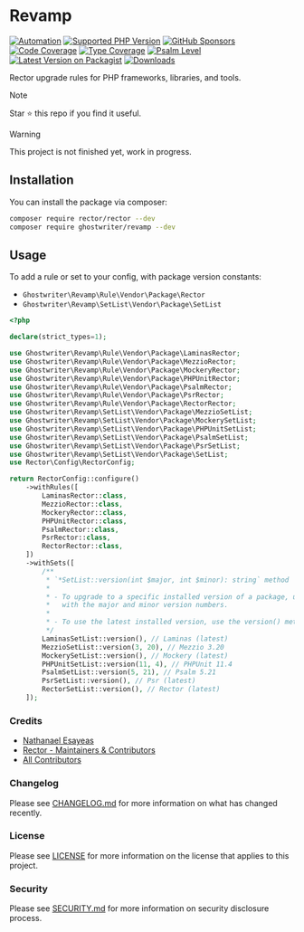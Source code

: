 # Revamp

[![Automation](https://github.com/ghostwriter/revamp/actions/workflows/automation.yml/badge.svg)](https://github.com/ghostwriter/revamp/actions/workflows/automation.yml)
[![Supported PHP Version](https://badgen.net/packagist/php/ghostwriter/revamp?color=8892bf)](https://www.php.net/supported-versions)
[![GitHub Sponsors](https://img.shields.io/github/sponsors/ghostwriter?label=Sponsor+@ghostwriter/revamp&logo=GitHub+Sponsors)](https://github.com/sponsors/ghostwriter)
[![Code Coverage](https://codecov.io/gh/ghostwriter/revamp/branch/main/graph/badge.svg)](https://codecov.io/gh/ghostwriter/revamp)
[![Type Coverage](https://shepherd.dev/github/ghostwriter/revamp/coverage.svg)](https://shepherd.dev/github/ghostwriter/revamp)
[![Psalm Level](https://shepherd.dev/github/ghostwriter/revamp/level.svg)](https://psalm.dev/docs/running_psalm/error_levels)
[![Latest Version on Packagist](https://badgen.net/packagist/v/ghostwriter/revamp)](https://packagist.org/packages/ghostwriter/revamp)
[![Downloads](https://badgen.net/packagist/dt/ghostwriter/revamp?color=blue)](https://packagist.org/packages/ghostwriter/revamp)

Rector upgrade rules for PHP frameworks, libraries, and tools.

> [!NOTE]
>
> Star ⭐ this repo if you find it useful.
>

> [!WARNING]
>
> This project is not finished yet, work in progress.
> 

## Installation

You can install the package via composer:

``` bash
composer require rector/rector --dev
composer require ghostwriter/revamp --dev
```

## Usage

To add a rule or set to your config, with package version constants:

- `Ghostwriter\Revamp\Rule\Vendor\Package\Rector`
- `Ghostwriter\Revamp\SetList\Vendor\Package\SetList`

```php
<?php

declare(strict_types=1);

use Ghostwriter\Revamp\Rule\Vendor\Package\LaminasRector;
use Ghostwriter\Revamp\Rule\Vendor\Package\MezzioRector;
use Ghostwriter\Revamp\Rule\Vendor\Package\MockeryRector;
use Ghostwriter\Revamp\Rule\Vendor\Package\PHPUnitRector;
use Ghostwriter\Revamp\Rule\Vendor\Package\PsalmRector;
use Ghostwriter\Revamp\Rule\Vendor\Package\PsrRector;
use Ghostwriter\Revamp\Rule\Vendor\Package\RectorRector;
use Ghostwriter\Revamp\SetList\Vendor\Package\MezzioSetList;
use Ghostwriter\Revamp\SetList\Vendor\Package\MockerySetList;
use Ghostwriter\Revamp\SetList\Vendor\Package\PHPUnitSetList;
use Ghostwriter\Revamp\SetList\Vendor\Package\PsalmSetList;
use Ghostwriter\Revamp\SetList\Vendor\Package\PsrSetList;
use Ghostwriter\Revamp\SetList\Vendor\Package\SetList;
use Rector\Config\RectorConfig;

return RectorConfig::configure()
    ->withRules([
        LaminasRector::class,
        MezzioRector::class,
        MockeryRector::class,
        PHPUnitRector::class,
        PsalmRector::class,
        PsrRector::class,
        RectorRector::class,
    ])
    ->withSets([
        /**
         * `*SetList::version(int $major, int $minor): string` method
         *
         * - To upgrade to a specific installed version of a package, use the version() method 
         *   with the major and minor version numbers.
         *
         * - To use the latest installed version, use the version() method without arguments. 
         */
        LaminasSetList::version(), // Laminas (latest)
        MezzioSetList::version(3, 20), // Mezzio 3.20
        MockerySetList::version(), // Mockery (latest)
        PHPUnitSetList::version(11, 4), // PHPUnit 11.4
        PsalmSetList::version(5, 21), // Psalm 5.21
        PsrSetList::version(), // Psr (latest)
        RectorSetList::version(), // Rector (latest)
    ]);
```

### Credits

- [Nathanael Esayeas](https://github.com/ghostwriter)
- [Rector - Maintainers & Contributors](https://github.com/rectorphp/rector/contributors)
- [All Contributors](https://github.com/ghostwriter/revamp/contributors)

### Changelog

Please see [CHANGELOG.md](./CHANGELOG.md) for more information on what has changed recently.

### License

Please see [LICENSE](./LICENSE) for more information on the license that applies to this project.

### Security

Please see [SECURITY.md](./SECURITY.md) for more information on security disclosure process.
